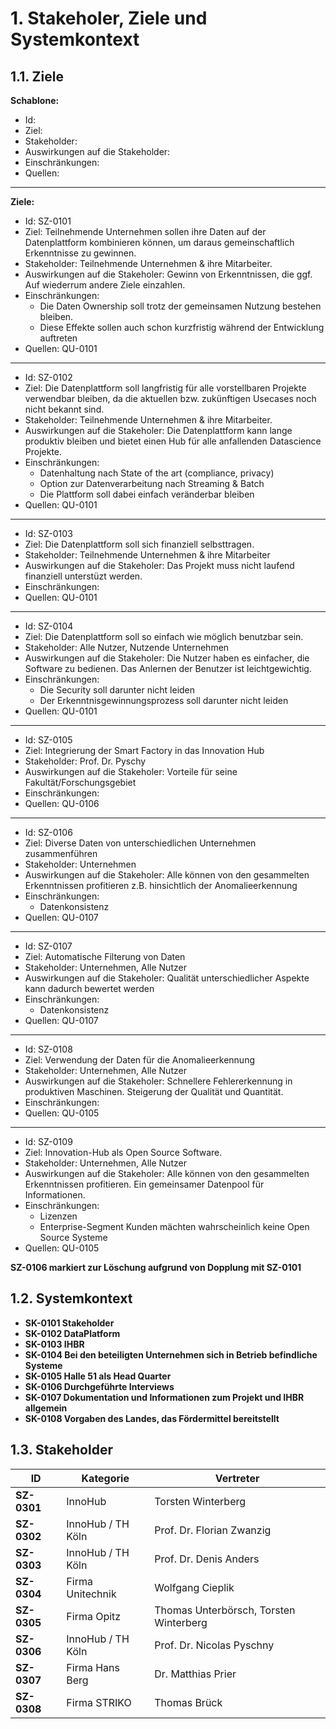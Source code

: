 # 1. Stakeholer, Ziele und Systemkontext

## 1.1. Ziele

**Schablone:**
- Id:
- Ziel:
- Stakeholder:
- Auswirkungen auf die Stakeholder:
- Einschränkungen:
- Quellen:

---

**Ziele:**

- Id: SZ-0101
- Ziel: Teilnehmende Unternehmen sollen ihre Daten auf der Datenplattform kombinieren können, um daraus gemeinschaftlich Erkenntnisse zu gewinnen. 
- Stakeholder: Teilnehmende Unternehmen & ihre Mitarbeiter.
- Auswirkungen auf die Stakeholer: Gewinn von Erkenntnissen, die ggf. Auf wiederrum andere Ziele einzahlen.
- Einschränkungen: 
   - Die Daten Ownership soll trotz der gemeinsamen Nutzung bestehen bleiben.
   - Diese Effekte sollen auch schon kurzfristig während der Entwicklung auftreten
- Quellen: QU-0101

---

- Id: SZ-0102
- Ziel: Die Datenplattform soll langfristig für alle vorstellbaren Projekte verwendbar bleiben, da die aktuellen bzw. zukünftigen Usecases noch nicht bekannt sind.
- Stakeholder: Teilnehmende Unternehmen & ihre Mitarbeiter.
- Auswirkungen auf die Stakeholer: Die Datenplattform kann lange produktiv bleiben und bietet einen Hub für alle anfallenden Datascience Projekte.
- Einschränkungen: 
   - Datenhaltung nach State of the art (compliance, privacy)
   - Option zur Datenverarbeitung nach Streaming & Batch
   - Die Plattform soll dabei einfach veränderbar bleiben
- Quellen: QU-0101

---

- Id: SZ-0103
- Ziel: Die Datenplattform soll sich finanziell selbsttragen.
- Stakeholder: Teilnehmende Unternehmen & ihre Mitarbeiter
- Auswirkungen auf die Stakeholer: Das Projekt muss nicht laufend finanziell unterstüzt werden.
- Einschränkungen: 
- Quellen: QU-0101

---

- Id: SZ-0104
- Ziel: Die Datenplattform soll so einfach wie möglich benutzbar sein.
- Stakeholder: Alle Nutzer, Nutzende Unternehmen 
- Auswirkungen auf die Stakeholer: Die Nutzer haben es einfacher, die Software zu bedienen. Das Anlernen der Benutzer ist leichtgewichtig.
- Einschränkungen: 
   - Die Security soll darunter nicht leiden 
   - Der Erkenntnisgewinnungsprozess soll darunter nicht leiden
- Quellen: QU-0101

---

- Id: SZ-0105
- Ziel: Integrierung der Smart Factory in das Innovation Hub
- Stakeholder: Prof. Dr. Pyschy
- Auswirkungen auf die Stakeholer: Vorteile für seine Fakultät/Forschungsgebiet
- Einschränkungen: 
- Quellen: QU-0106
  
---
  
- Id: SZ-0106
- Ziel: Diverse Daten von unterschiedlichen Unternehmen zusammenführen 
- Stakeholder: Unternehmen
- Auswirkungen auf die Stakeholer: Alle können von den gesammelten Erkenntnissen profitieren z.B. hinsichtlich der Anomalieerkennung
- Einschränkungen: 
   - Datenkonsistenz
- Quellen: QU-0107

---

- Id: SZ-0107
- Ziel: Automatische Filterung von Daten
- Stakeholder: Unternehmen, Alle Nutzer
- Auswirkungen auf die Stakeholer: Qualität unterschiedlicher Aspekte kann dadurch bewertet werden
- Einschränkungen: 
   - Datenkonsistenz
- Quellen: QU-0107
  
---
  
- Id: SZ-0108
- Ziel: Verwendung der Daten für die Anomalieerkennung
- Stakeholder: Unternehmen, Alle Nutzer
- Auswirkungen auf die Stakeholer: Schnellere Fehlererkennung in produktiven Maschinen. Steigerung der Qualität und Quantität.
- Einschränkungen: 
- Quellen: QU-0105

---

- Id: SZ-0109
- Ziel: Innovation-Hub als Open Source Software.
- Stakeholder: Unternehmen, Alle Nutzer
- Auswirkungen auf die Stakeholer: Alle können von den gesammelten Erkenntnissen profitieren. Ein gemeinsamer Datenpool für Informationen.
- Einschränkungen: 
   - Lizenzen
   - Enterprise-Segment Kunden mächten wahrscheinlich keine Open Source Systeme
- Quellen: QU-0105

**SZ-0106 markiert zur Löschung aufgrund von Dopplung mit SZ-0101**

## 1.2. Systemkontext
* **SK-0101 Stakeholder**
* **SK-0102 DataPlatform**
* **SK-0103 IHBR**
* **SK-0104 Bei den beteiligten Unternehmen sich in Betrieb befindliche Systeme**
* **SK-0105 Halle 51 als Head Quarter**
* **SK-0106 Durchgeführte Interviews**
* **SK-0107 Dokumentation und Informationen zum Projekt und IHBR allgemein**
* **SK-0108 Vorgaben des Landes, das Fördermittel bereitstellt**

## 1.3. Stakeholder

ID | Kategorie | Vertreter
-------- | -------- | --------
**SZ-0301** | InnoHub | Torsten Winterberg
**SZ-0302** | InnoHub / TH Köln | Prof. Dr. Florian Zwanzig
**SZ-0303** | InnoHub / TH Köln | Prof. Dr. Denis Anders
**SZ-0304** | Firma Unitechnik | Wolfgang Cieplik
**SZ-0305** | Firma Opitz | Thomas Unterbörsch, Torsten Winterberg
**SZ-0306** | InnoHub / TH Köln | Prof. Dr. Nicolas Pyschny
**SZ-0307** | Firma Hans Berg | Dr. Matthias Prier
**SZ-0308** | Firma STRIKO | Thomas Brück
